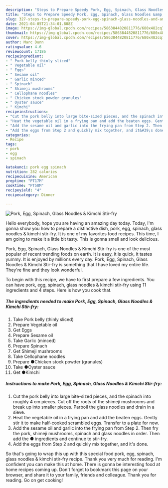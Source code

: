 ```yaml
---
description: "Steps to Prepare Speedy Pork, Egg, Spinach, Glass Noodles &amp;amp; Kimchi Stir-fry"
title: "Steps to Prepare Speedy Pork, Egg, Spinach, Glass Noodles &amp;amp; Kimchi Stir-fry"
slug: 327-steps-to-prepare-speedy-pork-egg-spinach-glass-noodles-and-amp-kimchi-stir-fry
date: 2021-04-05T21:34:01.808Z
image: https://img-global.cpcdn.com/recipes/5863844820811776/680x482cq70/pork-egg-spinach-glass-noodles-kimchi-stir-fry-recipe-main-photo.jpg
thumbnail: https://img-global.cpcdn.com/recipes/5863844820811776/680x482cq70/pork-egg-spinach-glass-noodles-kimchi-stir-fry-recipe-main-photo.jpg
cover: https://img-global.cpcdn.com/recipes/5863844820811776/680x482cq70/pork-egg-spinach-glass-noodles-kimchi-stir-fry-recipe-main-photo.jpg
author: Marc Dunn
ratingvalue: 4.6
reviewcount: 17186
recipeingredient:
- " Pork belly thinly sliced"
- " Vegetable oil"
- " Eggs"
- " Sesame oil"
- " Garlic minced"
- " Spinach"
- " Shimeji mushrooms"
- " Cellophane noodles"
- " Chicken stock powder granules"
- " Oyster sauce"
- " Kimchi"
recipeinstructions:
- "Cut the pork belly into large bite-sized pieces, and the spinach into roughly 4 cm pieces. Cut off the roots of the shimeji mushrooms and break up into smaller pieces. Parboil the glass noodles and drain in a sieve."
- "Heat the vegetable oil in a frying pan and add the beaten eggs. Gently stir it to make half-cooked scrambled eggs. Transfer to a plate for now."
- "Add the sesame oil and garlic into the frying pan from Step 2. Then fry the pork, shimeji mushrooms, spinach and glass noodles in order. Then add the ● ingredients and continue to stir-fry."
- "Add the eggs from Step 2 and quickly mix together, and it&#39;s done."
categories:
- Recipe
tags:
- pork
- egg
- spinach

katakunci: pork egg spinach 
nutrition: 282 calories
recipecuisine: American
preptime: "PT17M"
cooktime: "PT58M"
recipeyield: "4"
recipecategory: Dinner

---
```



![Pork, Egg, Spinach, Glass Noodles &amp; Kimchi Stir-fry](https://img-global.cpcdn.com/recipes/5863844820811776/680x482cq70/pork-egg-spinach-glass-noodles-kimchi-stir-fry-recipe-main-photo.jpg)

Hello everybody, hope you are having an amazing day today. Today, I'm gonna show you how to prepare a distinctive dish, pork, egg, spinach, glass noodles &amp; kimchi stir-fry. It is one of my favorites food recipes. This time, I am going to make it a little bit tasty. This is gonna smell and look delicious.



Pork, Egg, Spinach, Glass Noodles &amp; Kimchi Stir-fry is one of the most popular of recent trending foods on earth. It is easy, it is quick, it tastes yummy. It is enjoyed by millions every day. Pork, Egg, Spinach, Glass Noodles &amp; Kimchi Stir-fry is something that I have loved my entire life. They're fine and they look wonderful.


To begin with this recipe, we have to first prepare a few ingredients. You can have pork, egg, spinach, glass noodles &amp; kimchi stir-fry using 11 ingredients and 4 steps. Here is how you cook that.

<!--inarticleads1-->

##### The ingredients needed to make Pork, Egg, Spinach, Glass Noodles &amp; Kimchi Stir-fry:

1. Take  Pork belly (thinly sliced)
1. Prepare  Vegetable oil
1. Get  Eggs
1. Prepare  Sesame oil
1. Take  Garlic (minced)
1. Prepare  Spinach
1. Get  Shimeji mushrooms
1. Take  Cellophane noodles
1. Prepare  ●Chicken stock powder (granules)
1. Take  ●Oyster sauce
1. Get  ●Kimchi




<!--inarticleads2-->

##### Instructions to make Pork, Egg, Spinach, Glass Noodles &amp; Kimchi Stir-fry:

1. Cut the pork belly into large bite-sized pieces, and the spinach into roughly 4 cm pieces. Cut off the roots of the shimeji mushrooms and break up into smaller pieces. Parboil the glass noodles and drain in a sieve.
1. Heat the vegetable oil in a frying pan and add the beaten eggs. Gently stir it to make half-cooked scrambled eggs. Transfer to a plate for now.
1. Add the sesame oil and garlic into the frying pan from Step 2. Then fry the pork, shimeji mushrooms, spinach and glass noodles in order. Then add the ● ingredients and continue to stir-fry.
1. Add the eggs from Step 2 and quickly mix together, and it&#39;s done.




So that's going to wrap this up with this special food pork, egg, spinach, glass noodles &amp; kimchi stir-fry recipe. Thank you very much for reading. I'm confident you can make this at home. There is gonna be interesting food at home recipes coming up. Don't forget to bookmark this page on your browser, and share it to your family, friends and colleague. Thank you for reading. Go on get cooking!
